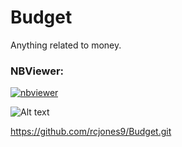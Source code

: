# Budget
Anything related to money.

### NBViewer:
[![nbviewer](https://raw.githubusercontent.com/jupyter/design/master/logos/Badges/nbviewer_badge.svg)](https://nbviewer.jupyter.org/github/rcjones9/Budget/tree/main/)

![Alt text](https://cdn.shopify.com/s/files/1/1379/8821/files/cafes-drmwood_0000s_0001_Layer_22_6167444c-37a4-4027-8e36-b289fed3227e.jpg?v=1644962612)

https://github.com/rcjones9/Budget.git
